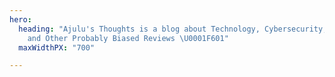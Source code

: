 ```yaml
---
hero:
  heading: "Ajulu's Thoughts is a blog about Technology, Cybersecurity, Personal Development
    and Other Probably Biased Reviews \U0001F601"
  maxWidthPX: "700"

---
```

